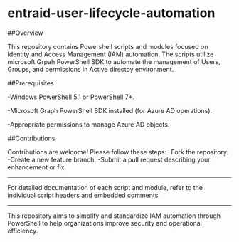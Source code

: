 # entraid-user-lifecycle-automation

##Overview

   This repository contains Powershell scripts and modules focused on Identity and Access Management (IAM) automation. The scripts utilize microsoft Grpah PowerShell SDK to automate the management of Users, Groups, and permissions in Active directoy environment.

##Prerequisites

-Windows PowerShell 5.1 or PowerShell 7+.

-Microsoft Graph PowerShell SDK installed (for Azure AD operations).

-Appropriate permissions to manage Azure AD objects.


##Contributions

Contributions are welcome! Please follow these steps:
-Fork the repository.
-Create a new feature branch.
-Submit a pull request describing your enhancement or fix.

---------
For detailed documentation of each script and module, refer to the 
individual script headers and embedded comments.

-----------

This repository aims to simplify and standardize IAM automation
through PowerShell to help organizations improve security and operational efficiency.


